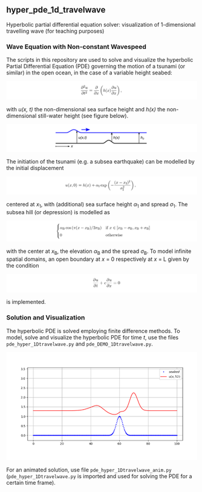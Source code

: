 ## hyper_pde_1d_travelwave

Hyperbolic partial differential equation solver: visualization of 1-dimensional travelling wave (for teaching purposes)



### Wave Equation with Non-constant Wavespeed

The scripts in this repository are used to solve and visualize the hyperbolic Partial Differential Equation (PDE) governing the motion of a tsunami (or similar) in the open
ocean, in the case of a variable height seabed:  

![Wave equation with non-constant wavespeed](data/formula_1.png)  

with *u(x, t)* the non-dimensional sea surface height and *h(x)* the non-dimensional still-water height (see figure below).  

![Sea surface and still-water height](data/figure_1.png)  

The initiation of the tsunami (e.g. a subsea earthquake) can be modelled by the initial displacement  

![Initiation of tsunami](data/formula_2.png)  

centered at *x*<sub>1</sub>, with (additional) sea surface height <i>&alpha;</i><sub>1</sub> and spread <i>&sigma;</i><sub>1</sub>. The subsea hill (or depression) is modelled as  

![Subsea hill](data/formula_3.png)  

with the center at *x*<sub>B</sub>, the elevation <i>&alpha;</i><sub>B</sub> and the spread <i>&sigma;</i><sub>B</sub>. To model infinite spatial domains, an open boundary at *x* = 0 respectively at *x* = L given by the condition  

![Open boundary](data/formula_4.png)  

is implemented.  



### Solution and Visualization

The hyperbolic PDE is solved employing finite difference methods. To model, solve and visualize the hyperbolic PDE for time *t*, use the files `pde_hyper_1Dtravelwave.py` and `pde_DEMO_1Dtravelwave.py`.  

![Solution for time t](data/figure_2.png)  

For an animated solution, use file `pde_hyper_1Dtravelwave_anim.py` (`pde_hyper_1Dtravelwave.py` is imported and used for solving the PDE for a certain time frame).


